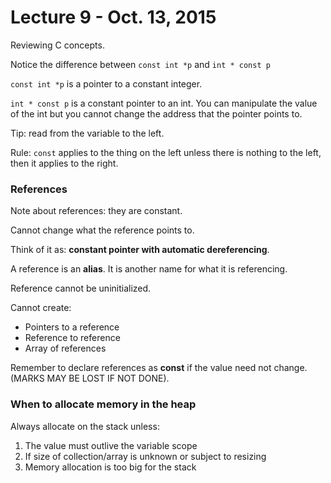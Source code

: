 # Lecture 9 - Oct. 13, 2015

Reviewing C concepts.

Notice the difference between `const int *p` and `int * const p`

`const int *p` is a pointer to a constant integer.

`int * const p` is a constant pointer to an int. You can manipulate the value of the int but you cannot change the address that the pointer points to.

Tip: read from the variable to the left.

Rule: `const` applies to the thing on the left unless there is nothing to the left, then it applies to the right.

### References

Note about references: they are constant.

Cannot change what the reference points to.

Think of it as: **constant pointer with automatic dereferencing**.

A reference is an **alias**. It is another name for what it is referencing.

Reference cannot be uninitialized.

Cannot create:

* Pointers to a reference
* Reference to reference
* Array of references

Remember to declare references as **const** if the value need not change. (MARKS MAY BE LOST IF NOT DONE).

### When to allocate memory in the heap

Always allocate on the stack unless:

1. The value must outlive the variable scope
2. If size of collection/array is unknown or subject to resizing
3. Memory allocation is too big for the stack
